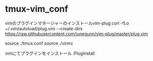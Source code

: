 # tmux-vim_conf
vimのプラグインマネージャーのインストールvim-plug
 curl -fLo ~/.vim/autoload/plug.vim --create-dirs \
    https://raw.githubusercontent.com/junegunn/vim-plug/master/plug.vim
 
 source ./tmux.conf
 source ./vimrc
 
 vimにてプラグインをインストール
 :PlugInstall
